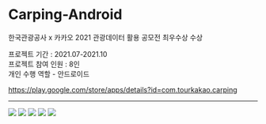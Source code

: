 # Carping-Android
한국관광공사 x 카카오 2021 관광데이터 활용 공모전 최우수상 수상

프로젝트 기간 : 2021.07-2021.10 <br>
프로젝트 참여 인원 : 8인 <br>
개인 수행 역할 - 안드로이드 <br>

https://play.google.com/store/apps/details?id=com.tourkakao.carping


<hr>

![](https://images.velog.io/images/chawani/post/abdf52d1-9b3a-4c48-816d-544bbb3dd3d3/%EC%A3%BC%EC%9A%94%EA%B8%B0%EB%8A%A5.png)
![](https://images.velog.io/images/chawani/post/6840035e-5098-4353-a183-469abfd20c17/%EC%A3%BC%EC%9A%94%EA%B8%B0%EB%8A%A5%ED%91%9C.png)
![](https://images.velog.io/images/chawani/post/733e0aca-d232-4225-8aa4-c2f89b85e394/%EC%95%84%ED%82%A4%ED%85%8D%EC%B2%98,%20DB.png)
![](https://images.velog.io/images/chawani/post/e5171288-2bb1-4083-8333-eb80b0e4e4ed/%EA%B0%9C%EB%B0%9C%ED%99%98%EA%B2%BD.png)
![](https://images.velog.io/images/chawani/post/c9e6d62c-80dd-42f7-a3f3-fc71c47fea32/IA%EA%B5%AC%EC%A1%B0.png)

